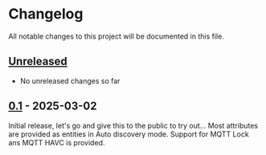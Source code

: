 # Changelog

All notable changes to this project will be documented in this file.

## [Unreleased]
- No unreleased changes so far

## [0.1] - 2025-03-02
Initial release, let's go and give this to the public to try out...
Most attributes are provided as entities in Auto discovery mode.
Support for MQTT Lock ans MQTT HAVC is provided.

[unreleased]: https://github.com/tillsteinbach/CarConnectivity-plugin-mqtt_homeassistant/compare/v0.1...HEAD
[0.1]: https://github.com/tillsteinbach/CarConnectivity-plugin-mqtt_homeassistant/releases/tag/v0.1
